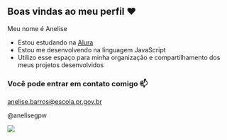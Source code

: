 ## Boas vindas ao meu perfil ❤️

Meu nome é Anelise

- Estou estudando na [Alura](https://www.alura.com.br)
- Estou me desenvolvendo na linguagem JavaScript
- Utilizo esse espaço para minha organização e compartilhamento dos meus projetos desenvolvidos

### Você pode entrar em contato comigo 📫

anelise.barros@escola.pr.gov.br

@anelisegpw

![](https://media1.tenor.com/m/E8BrPIFSjSUAAAAd/newjeans-hanni-hanni-kpop.gif)
